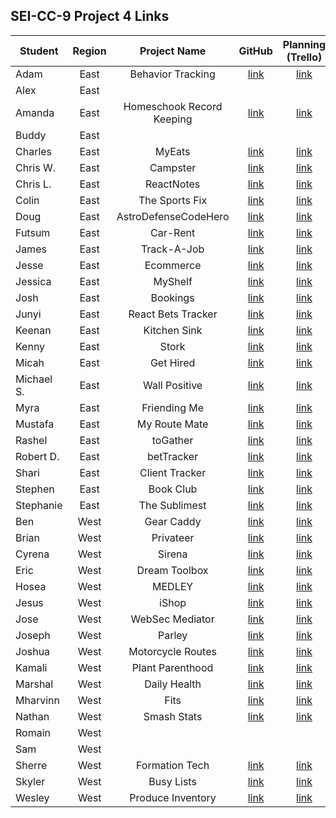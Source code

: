 ## SEI-CC-9 Project 4 Links 

| Student | Region | Project Name | GitHub | Planning (Trello) | Hosted Site |
|---|:---:|:---:|:---:|:---:|:---:|
| Adam | East | Behavior Tracking | [link](https://github.com/adamjcoonen/project-4-behavior-tracker) | [link](https://trello.com/b/uHcuv3vt/behavior-tracking) |  |
| Alex | East |  |  |  |  |
| Amanda | East | Homeschook Record Keeping | [link](https://github.com/Aclap427/project4) | [link](https://trello.com/b/z52NPkje/project-4-homeschool-record-keeping-app) |  |
| Buddy | East |  |  |  |  |
| Charles | East | MyEats | [link](https://github.com/charlesmacmillan/MyEats) | [link](https://trello.com/b/x5aypWi5/myeats) |  |
| Chris W. | East | Campster | [link](https://github.com/WomackCodes/Campster) | [link](https://trello.com/b/ADwPwWbO/campster) |  |
| Chris L. | East | ReactNotes | [link](https://github.com/aventine-hub/ReactNotes) | [link](https://trello.com/b/5hacchqO/reactnotes) |  |
| Colin | East | The Sports Fix | [link](https://github.com/cbmacd1213/TheSportsFix) | [link](https://trello.com/b/Oie0oP5K/the-sports-fix) |  |
| Doug | East | AstroDefenseCodeHero | [link](https://github.com/daleinen7/astro-defense-code-hero) | [link](https://trello.com/b/sreuyjis/astrodefensecodehero) |  |
| Futsum | East | Car-Rent | [link](https://github.com/Futsum1/car-rent) | [link](https://trello.com/b/fY9xPmTa/car-rent) |  |
| James | East | Track-A-Job | [link](https://github.com/jamesgarcia2020/track-a-job) | [link](https://trello.com/b/kGhkIwjk/track-a-job) |  |
| Jesse | East | Ecommerce | [link](https://github.com/jczarat/the-sweat-aesthetic) | [link](https://trello.com/b/Qw9UN0di/project-4-ecommerce) |  |
| Jessica | East | MyShelf | [link](https://github.com/jessicas131/myshelf-react) | [link](https://trello.com/b/ZqVgY7LG/project-4-myshelf) |  |
| Josh | East | Bookings | [link](https://github.com/j0w00/bookings) | [link](https://trello.com/b/PJPmRbKX/project-4) |  |
| Junyi | East | React Bets Tracker | [link](https://github.com/junyichung1/Project-4) | [link](https://trello.com/b/TbkYKl7h/react-bets-tracker) |  |
| Keenan | East | Kitchen Sink | [link](https://github.com/khillerb/u4-kitchen-sink) | [link](https://trello.com/b/wWdeufl6/sei-cc-9-mealplanner) |  |
| Kenny | East | Stork | [link](https://github.com/kennyyseo/stork) | [link](https://trello.com/b/czYbQ2GD/project-4-stork) |  |
| Micah | East | Get Hired | [link](https://github.com/micahsellis/Get-Hired) | [link](https://trello.com/b/iNaMXYgG/get-hired) |  |
| Michael S. | East | Wall Positive | [link](https://github.com/mikeyvsaul/Wall-Positive) | [link](https://trello.com/b/RlEeIJjM/privateer) |  |
| Myra | East | Friending Me | [link](https://github.com/mymy209/friending-me) | [link](https://trello.com/b/xM5nnrqZ/project-4) |  |
| Mustafa | East | My Route Mate | [link](https://github.com/mhepekiz/my-route-mate) | [link](https://trello.com/b/fZ1yezG7/myroutemate) |  |
| Rashel | East | toGather | [link](https://github.com/raga4905/toGather) | [link](https://trello.com/b/5fzb1Ie7/project-4) |  |
| Robert D. | East | betTracker | [link](https://github.com/rdavidson634/betTracker) | [link](https://trello.com/b/A63SHNkF/bettracker) |  |
| Shari | East | Client Tracker | [link](https://github.com/shari2289/rooted-client-tracker) | [link](https://trello.com/b/uTjEa1Vx/client-tracker) |  |
| Stephen | East | Book Club | [link](https://github.com/stephenyeezy/Book-Club) | [link](https://trello.com/b/US4QblpE/book-club) |  |
| Stephanie | East | The Sublimest | [link](https://github.com/mlisdev/the-sublimest) | [link](https://trello.com/b/61Mt71Mt/sublimest-hike-finder) |  |
| Ben | West | Gear Caddy | [link](https://github.com/b-sokol/gear-caddy) | [link](https://trello.com/b/XROSz1fE/gear-caddy-trello) | [link](https://gear-caddy.herokuapp.com/) |
| Brian | West | Privateer | [link](https://github.com/Bijikyu/privateer) | [link](https://trello.com/b/RlEeIJjM/privateer) |  |
| Cyrena | West | Sirena | [link](https://github.com/CyChey/sirena) | [link](https://trello.com/b/lFQKXzL7/final-project) |  |
| Eric | West | Dream Toolbox | [link](https://github.com/elmoore01/dreamtoolbox) | [link](https://trello.com/b/twQn2MeY/dream-toolbox) |  |
| Hosea | West | MEDLEY | [link](https://github.com/hoseaisnotjose/medley) | [link](https://trello.com/b/zNdMcWKs/medley-fam-recipe) |  |
| Jesus | West | iShop | [link](https://github.com/jfar41/iShop) | [link](https://trello.com/c/0tufJGvc/20-super-icebox-return-newest-products-within-a-ofdays) |  |
| Jose | West | WebSec Mediator | [link](https://github.com/vectorNull/web-sec-mediator) | [link](https://trello.com/b/hbOSDxgQ/websec-mediator) |  |
| Joseph | West | Parley | [link](https://github.com/jdemarc/parley) | [link](https://trello.com/b/CUOcmN8m/parley) |  |
| Joshua | West | Motorcycle Routes | [link](https://github.com/joshuabuster/motorcycle-routes) | [link](https://trello.com/b/Weq8l3UI/sei-project-4) |  |
| Kamali | West | Plant Parenthood | [link](https://github.com/imalakamens/plant-parenthood) | [link](https://trello.com/b/5431QkeG/project-4-plant-parenthood) |  |
| Marshal | West | Daily Health | [link](https://github.com/mhwhite22/Project4) | [link](https://trello.com/b/aXjPUWvZ/project-4) |  |
| Mharvinn | West | Fits | [link](https://github.com/Sitilac/fits) | [link](https://trello.com/b/j7V5EYUY/fits-the-outfit-organizer) |  |
| Nathan | West | Smash Stats | [link](https://github.com/NathanLynch97/smash-stats) | [link](https://trello.com/b/DZcA6x7J/smash-tracker#) |  |
| Romain | West |  |  |  |  |
| Sam | West |  |  |  |  |
| Sherre | West | Formation Tech | [link](https://github.com/SherreAhlers/Formation-Tech) | [link](https://trello.com/b/wiLBmLct/formation-tech) |  |
| Skyler | West | Busy Lists | [link](https://github.com/sky8the2flies/busy-lists) | [link](https://trello.com/b/zo3aJ1h0/busy-lists) |  |
| Wesley | West | Produce Inventory | [link](https://github.com/wesleystedman/produce-inventory) | [link](https://trello.com/b/FJ9mTehv/produce-inventory) |  |